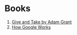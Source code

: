 # Books

1. [Give and Take by Adam Grant](https://a.co/d/bl6o2Wz)
2. [How Google Works](https://a.co/d/3Da04NJ)
